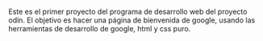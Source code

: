 Este es el primer proyecto del programa de desarrollo web del proyecto odín.
El objetivo es hacer una página de bienvenida de google, usando las herramientas de desarrollo de google, html y css puro.